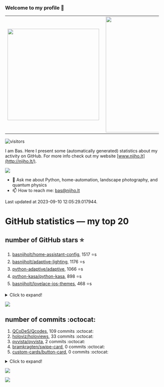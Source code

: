 ### Welcome to my profile 👋

<center>
  <table>
    <tr>
        <td><img width="300px" align="left" src="https://github-readme-stats.vercel.app/api/top-langs/?username=basnijholt&hide=TeX,Jupyter%20Notebook&layout=compact&theme=radical" /></td>
        <td><img align='right' src="https://github-readme-stats.vercel.app/api?username=basnijholt&show_icons=true&theme=radical" width="380"></td>
    </tr>
  </table>
</center>

![visitors](https://visitor-badge.glitch.me/badge?page_id=basnijholt.visitor-badge)

I am Bas. Here I present some (automatically generated) statistics about my activity on GitHub. For more info check out my website [www.nijho.lt](http://nijho.lt/).

![](https://www.nijho.lt/authors/admin/avatar_hu9e60e4b9bc120dfb6a666009f2878da6_182107_250x250_fill_q90_lanczos_center.jpg)

- 💬 Ask me about Python, home-automation, landscape photography, and quantum physics
- 📫 How to reach me: bas@nijho.lt

Last updated at 2023-09-10 12:05:29.017944.

# GitHub statistics — my top 20

## number of GitHub stars ⭐️

1. [basnijholt/home-assistant-config](https://github.com/basnijholt/home-assistant-config/), 1517 ⭐️s
2. [basnijholt/adaptive-lighting](https://github.com/basnijholt/adaptive-lighting/), 1176 ⭐️s
3. [python-adaptive/adaptive](https://github.com/python-adaptive/adaptive/), 1066 ⭐️s
4. [python-kasa/python-kasa](https://github.com/python-kasa/python-kasa/), 898 ⭐️s
5. [basnijholt/lovelace-ios-themes](https://github.com/basnijholt/lovelace-ios-themes/), 468 ⭐️s
<details><summary>Click to expand!</summary>

6. [basnijholt/lovelace-ios-dark-mode-theme](https://github.com/basnijholt/lovelace-ios-dark-mode-theme/), 422 ⭐️s
7. [basnijholt/miflora](https://github.com/basnijholt/miflora/), 359 ⭐️s
8. [basnijholt/rsync-time-machine.py](https://github.com/basnijholt/rsync-time-machine.py/), 340 ⭐️s
9. [topocm/topocm_content](https://github.com/topocm/topocm_content/), 248 ⭐️s
10. [basnijholt/home-assistant-streamdeck-yaml](https://github.com/basnijholt/home-assistant-streamdeck-yaml/), 137 ⭐️s
11. [basnijholt/home-assistant-macbook-touch-bar](https://github.com/basnijholt/home-assistant-macbook-touch-bar/), 92 ⭐️s
12. [basnijholt/markdown-code-runner](https://github.com/basnijholt/markdown-code-runner/), 76 ⭐️s
13. [kwant-project/kwant](https://github.com/kwant-project/kwant/), 75 ⭐️s
14. [basnijholt/home-assistant-streamdeck-yaml-addon](https://github.com/basnijholt/home-assistant-streamdeck-yaml-addon/), 47 ⭐️s
15. [basnijholt/aiokef](https://github.com/basnijholt/aiokef/), 32 ⭐️s
16. [basnijholt/thesis-cover](https://github.com/basnijholt/thesis-cover/), 26 ⭐️s
17. [basnijholt/adaptive-scheduler](https://github.com/basnijholt/adaptive-scheduler/), 21 ⭐️s
18. [basnijholt/instacron](https://github.com/basnijholt/instacron/), 20 ⭐️s
19. [basnijholt/addon-otmonitor](https://github.com/basnijholt/addon-otmonitor/), 15 ⭐️s
20. [kwant-project/kwant-tutorial-2016](https://github.com/kwant-project/kwant-tutorial-2016/), 14 ⭐️s

</details>

![](https://github.com/basnijholt/basnijholt/raw/main/stars_over_time.png)

## number of commits :octocat:

1. [QCoDeS/Qcodes](https://github.com/QCoDeS/Qcodes/), 109 commits :octocat:
2. [holoviz/holoviews](https://github.com/holoviz/holoviews/), 33 commits :octocat:
3. [pyvista/pyvista](https://github.com/pyvista/pyvista/), 2 commits :octocat:
4. [bramkragten/swipe-card](https://github.com/bramkragten/swipe-card/), 0 commits :octocat:
5. [custom-cards/button-card](https://github.com/custom-cards/button-card/), 0 commits :octocat:
<details><summary>Click to expand!</summary>

6. [basnijholt/wenfire](https://github.com/basnijholt/wenfire/), 0 commits :octocat:
7. [piitaya/lovelace-mushroom](https://github.com/piitaya/lovelace-mushroom/), 0 commits :octocat:
8. [conda-forge/nb_conda-feedstock](https://github.com/conda-forge/nb_conda-feedstock/), 0 commits :octocat:
9. [devcontainers/features](https://github.com/devcontainers/features/), 0 commits :octocat:
10. [conda-forge/suitesparse-feedstock](https://github.com/conda-forge/suitesparse-feedstock/), 0 commits :octocat:
11. [basnijholt/azure-singularity-agent](https://github.com/basnijholt/azure-singularity-agent/), 0 commits :octocat:
12. [basnijholt/nanowire-qpc-spectrum](https://github.com/basnijholt/nanowire-qpc-spectrum/), 0 commits :octocat:
13. [grantjenks/python-sortedcollections](https://github.com/grantjenks/python-sortedcollections/), 0 commits :octocat:
14. [basnijholt/home-assistant-macbook-touch-bar](https://github.com/basnijholt/home-assistant-macbook-touch-bar/), 0 commits :octocat:
15. [conda-forge/admin-requests](https://github.com/conda-forge/admin-requests/), 0 commits :octocat:
16. [rhasspy/rhasspy](https://github.com/rhasspy/rhasspy/), 0 commits :octocat:
17. [conda-forge/paraview-feedstock](https://github.com/conda-forge/paraview-feedstock/), 0 commits :octocat:
18. [kwant-project/kwant-tutorial-2016](https://github.com/kwant-project/kwant-tutorial-2016/), 0 commits :octocat:
19. [Azure/azure-sdk-for-python](https://github.com/Azure/azure-sdk-for-python/), 0 commits :octocat:
20. [home-assistant/developers.home-assistant](https://github.com/home-assistant/developers.home-assistant/), 0 commits :octocat:

</details>

![](https://github.com/basnijholt/basnijholt/raw/main/commits_per_hour.png)

![](https://github.com/basnijholt/basnijholt/raw/main/commits_per_weekday.png)

